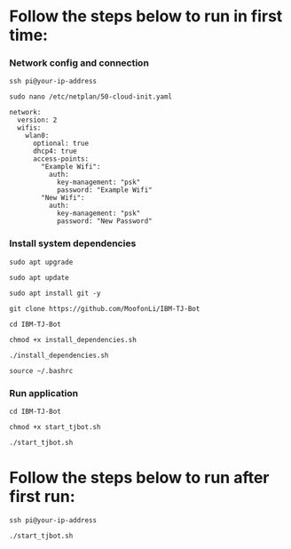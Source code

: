 # Follow the steps below to run in first time:

### Network config and connection
```
ssh pi@your-ip-address
```
```
sudo nano /etc/netplan/50-cloud-init.yaml
```
```
network:
  version: 2
  wifis:
    wlan0:
      optional: true
      dhcp4: true
      access-points:
        "Example Wifi":
          auth:
            key-management: "psk"
            password: "Example Wifi"
        "New Wifi":
          auth:
            key-management: "psk"
            password: "New Password"
```
### Install system dependencies
```
sudo apt upgrade
```
```
sudo apt update
```
```
sudo apt install git -y
```
```
git clone https://github.com/MoofonLi/IBM-TJ-Bot
```
```
cd IBM-TJ-Bot
```
```
chmod +x install_dependencies.sh
```
```
./install_dependencies.sh
```
```
source ~/.bashrc
```
### Run application
```
cd IBM-TJ-Bot
```
```
chmod +x start_tjbot.sh
```
```
./start_tjbot.sh
```

# Follow the steps below to run after first run:
```
ssh pi@your-ip-address
```
```
./start_tjbot.sh
```
